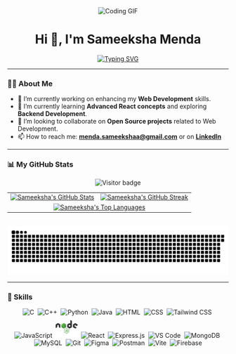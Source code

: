 <div align="center">
  <img src="https://media.giphy.com/media/LmNwrBhejkK9EFP504/giphy.gif" width="300" height="300" alt="Coding GIF"/>
</div>

<div align="center">

# Hi 👋, I'm Sameeksha Menda

<a href="https://github.com/SameekshaMenda">
  <img src="https://readme-typing-svg.herokuapp.com?font=Fira+Code&size=25&pause=1000&color=DA70D6&center=true&width=435&lines=Frontend+Developer;Tech+Enthusiast;Computer+Science+Student" alt="Typing SVG" />
</a>

</div>

---

### 🙋‍♂️ About Me

- 🔭 I’m currently working on enhancing my **Web Development** skills.
- 🌱 I’m currently learning **Advanced React concepts** and exploring **Backend Development**.
- 👯 I’m looking to collaborate on **Open Source projects** related to Web Development.
- 📫 How to reach me: **menda.sameekshaa@gmail.com** or on **[LinkedIn]((https://www.linkedin.com/in/sameeksha-menda-9a863426a/))**

---

### 📊 My GitHub Stats

<p align="center">
  <img src="https://komarev.com/ghpvc/?username=SameekshaMenda&label=Profile%20views&color=blueviolet&style=for-the-badge" alt="Visitor badge"/>
</p>

<!-- This table centers and aligns the stats cards side-by-side -->
<table align="center">
  <tr>
    <td>
      <a href="https://github.com/SameekshaMenda">
        <img src="https://github-readme-stats.vercel.app/api?username=SameekshaMenda&show_icons=true&theme=dracula" alt="Sameeksha's GitHub Stats"/>
      </a>
    </td>
    <td>
      <a href="https://github.com/SameekshaMenda">
        <img src="https://streak-stats.demolab.com/?user=SameekshaMenda&theme=tokyonight" alt="Sameeksha's GitHub Streak"/>
      </a>
    </td>
  </tr>
  <tr>
    <td colspan="2" align="center">
      <a href="https://github.com/SameekshaMenda">
        <img src="https://github-readme-stats.vercel.app/api/top-langs/?username=SameekshaMenda&layout=compact&theme=dracula" alt="Sameeksha's Top Languages"/>
      </a>
    </td>
  </tr>
</table>

<br>

<div align="center">
  <img src="https://raw.githubusercontent.com/SameekshaMenda/SameekshaMenda/main/dist/github-contribution-grid-snake.svg" alt="contribution snake" />
</div>

---

### 🚀 Skills
<p align="center">
  <img src="https://cdn.jsdelivr.net/gh/devicons/devicon/icons/c/c-original.svg" title="C" alt="C" width="50" height="50"/>&nbsp;
  <img src="https://cdn.jsdelivr.net/gh/devicons/devicon/icons/cplusplus/cplusplus-original.svg" title="C++" alt="C++" width="50" height="50"/>&nbsp;
  <img src="https://cdn.jsdelivr.net/gh/devicons/devicon/icons/python/python-original.svg" title="Python" alt="Python" width="50" height="50"/>&nbsp;
  <img src="https://cdn.jsdelivr.net/gh/devicons/devicon/icons/java/java-original.svg" title="Java" alt="Java" width="50" height="50"/>&nbsp;
  <img src="https://cdn.jsdelivr.net/gh/devicons/devicon/icons/html5/html5-original.svg" title="HTML" alt="HTML" width="50" height="50"/>&nbsp;
  <img src="https://cdn.jsdelivr.net/gh/devicons/devicon/icons/css3/css3-original.svg" title="CSS" alt="CSS" width="50" height="50"/>&nbsp;
  <img src="https://github.com/tailwindlabs/tailwindcss.com/raw/main/public/favicons/favicon-32x32.png" title="Tailwind CSS" alt="Tailwind CSS" width="50" height="50"/>&nbsp;
  <img src="https://cdn.jsdelivr.net/gh/devicons/devicon/icons/javascript/javascript-original.svg" title="JavaScript" alt="JavaScript" width="50" height="50"/>&nbsp;
  <img src="https://raw.githubusercontent.com/devicons/devicon/master/icons/nodejs/nodejs-original-wordmark.svg" title="Node.js" alt="Node.js" width="50" height="50"/>&nbsp;
  <img src="https://cdn.jsdelivr.net/gh/devicons/devicon/icons/react/react-original.svg" title="React" alt="React" width="50" height="50"/>&nbsp;
  <img src="https://cdn.jsdelivr.net/gh/devicons/devicon/icons/express/express-original.svg" title="Express.js" alt="Express.js" width="50" height="50"/>&nbsp;
  <img src="https://cdn.jsdelivr.net/gh/devicons/devicon/icons/vscode/vscode-original.svg" title="VS Code" alt="VS Code" width="50" height="50"/>&nbsp;
  <img src="https://cdn.jsdelivr.net/gh/devicons/devicon/icons/mongodb/mongodb-original.svg" title="MongoDB" alt="MongoDB" width="50" height="50"/>&nbsp;
  <img src="https://cdn.jsdelivr.net/gh/devicons/devicon/icons/mysql/mysql-original.svg" title="MySQL" alt="MySQL" width="50" height="50"/>&nbsp;
  <img src="https://cdn.jsdelivr.net/gh/devicons/devicon/icons/git/git-original.svg" title="Git" alt="Git" width="50" height="50"/>&nbsp;
  <img src="https://cdn.jsdelivr.net/gh/devicons/devicon/icons/figma/figma-original.svg" title="Figma" alt="Figma" width="50" height="50"/>&nbsp;
  <img src="https://cdn.jsdelivr.net/gh/devicons/devicon/icons/postman/postman-original.svg" title="Postman" alt="Postman" width="50" height="50"/>&nbsp;
  <img src="https://raw.githubusercontent.com/vitejs/brand/main/logo.svg" title="Vite" alt="Vite" width="50" height="50"/>&nbsp;
  <img src="https://www.vectorlogo.zone/logos/firebase/firebase-icon.svg" title="Firebase" alt="Firebase" width="50" height="50"/>
</p>




